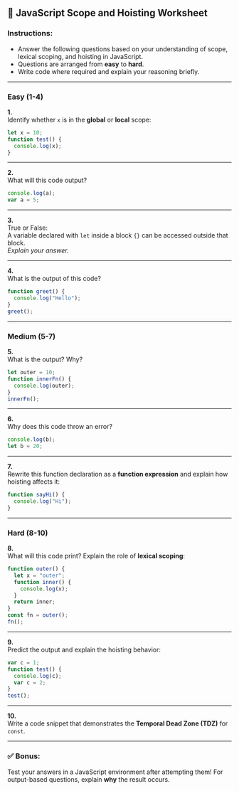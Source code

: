 ## 📝 JavaScript Scope and Hoisting Worksheet

### Instructions:
- Answer the following questions based on your understanding of scope, lexical scoping, and hoisting in JavaScript.
- Questions are arranged from **easy** to **hard**.
- Write code where required and explain your reasoning briefly.

---

### **Easy (1-4)**

**1.**  
Identify whether `x` is in the **global** or **local** scope:  
```js
let x = 10;
function test() {
  console.log(x);
}
```

---

**2.**  
What will this code output?  
```js
console.log(a);
var a = 5;
```

---

**3.**  
True or False:  
A variable declared with `let` inside a block `{}` can be accessed outside that block.  
_Explain your answer._

---

**4.**  
What is the output of this code?  
```js
function greet() {
  console.log("Hello");
}
greet();
```

---

### **Medium (5-7)**

**5.**  
What is the output? Why?  
```js
let outer = 10;
function innerFn() {
  console.log(outer);
}
innerFn();
```

---

**6.**  
Why does this code throw an error?  
```js
console.log(b);
let b = 20;
```

---

**7.**  
Rewrite this function declaration as a **function expression** and explain how hoisting affects it:  
```js
function sayHi() {
  console.log("Hi");
}
```

---

### **Hard (8-10)**

**8.**  
What will this code print? Explain the role of **lexical scoping**:  
```js
function outer() {
  let x = "outer";
  function inner() {
    console.log(x);
  }
  return inner;
}
const fn = outer();
fn();
```

---

**9.**  
Predict the output and explain the hoisting behavior:  
```js
var c = 1;
function test() {
  console.log(c);
  var c = 2;
}
test();
```

---

**10.**  
Write a code snippet that demonstrates the **Temporal Dead Zone (TDZ)** for `const`.

---

### ✅ **Bonus:**
Test your answers in a JavaScript environment after attempting them! For output-based questions, explain **why** the result occurs.
